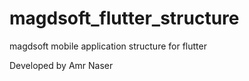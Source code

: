 # magdsoft_flutter_structure

magdsoft mobile application structure for flutter

Developed by Amr Naser